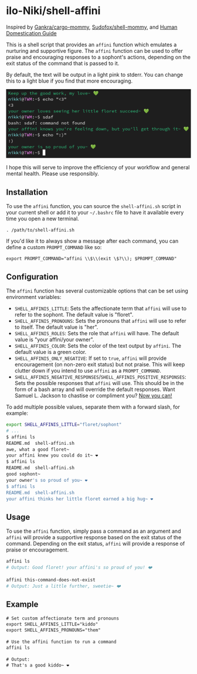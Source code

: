 # ilo-Niki/shell-affini

Inspired by [Gankra/cargo-mommy](https://github.com/Gankra/cargo-mommy), [Sudofox/shell-mommy](https://github.com/sudofox/shell-mommy), and [Human Domestication Guide](https://humandomestication.guide/)

This is a shell script that provides an `affini` function which emulates a nurturing and supportive figure. The `affini` function can be used to offer praise and encouraging responses to a sophont's actions, depending on the exit status of the command that is passed to it.

By default, the text will be output in a light pink to stderr. You can change this to a light blue if you find that more encouraging.

<img src="preview.png" alt="Example" ></a>


I hope this will serve to improve the efficiency of your workflow and general mental health. Please use responsibly.

## Installation

To use the `affini` function, you can source the `shell-affini.sh` script in your current shell or add it to your `~/.bashrc` file to have it available every time you open a new terminal.

```
. /path/to/shell-affini.sh
```

If you'd like it to always show a message after each command, you can define a custom `PROMPT_COMMAND` like so:

```
export PROMPT_COMMAND="affini \\$\\(exit \$?\\); $PROMPT_COMMAND"
```

## Configuration

The `affini` function has several customizable options that can be set using environment variables:

- `SHELL_AFFINIS_LITTLE`: Sets the affectionate term that `affini` will use to refer to the sophont. The default value is "floret".
- `SHELL_AFFINIS_PRONOUNS`: Sets the pronouns that `affini` will use to refer to itself. The default value is "her".
- `SHELL_AFFINIS_ROLES`: Sets the role that `affini` will have. The default value is "your affini/your owner".
- `SHELL_AFFINIS_COLOR`: Sets the color of the text output by `affini`. The default value is a green color.
- `SHELL_AFFINIS_ONLY_NEGATIVE`: If set to `true`, `affini` will provide encouragement (on non-zero exit status) but not praise. This will keep clutter down if you intend to use `affini` as a `PROMPT_COMMAND`.
- `SHELL_AFFINIS_NEGATIVE_RESPONSES`/`SHELL_AFFINIS_POSITIVE_RESPONSES`: Sets the possible responses that `affini` will use. This should be in the form of a bash array and will override the default responses. Want Samuel L. Jackson to chastise or compliment you? [Now you can!](https://github.com/sudofox/shell-mommy/issues/5#issuecomment-1381029744)

To add multiple possible values, separate them with a forward slash, for example:

```sh
export SHELL_AFFINIS_LITTLE="floret/sophont"
# ...
$ affini ls
README.md  shell-affini.sh
awe, what a good floret~
your affini knew you could do it~ ❤️
$ affini ls
README.md  shell-affini.sh
good sophont~
your owner's so proud of you~ ❤️
$ affini ls
README.md  shell-affini.sh
your affini thinks her little floret earned a big hug~ ❤️
```

## Usage

To use the `affini` function, simply pass a command as an argument and `affini` will provide a supportive response based on the exit status of the command. Depending on the exit status, `affini` will provide a response of praise or encouragement.

```sh
affini ls
# Output: Good floret! your affini's so proud of you! ❤️

affini this-command-does-not-exist
# Output: Just a little further, sweetie~ ❤️
```

## Example

```
# Set custom affectionate term and pronouns
export SHELL_AFFINIS_LITTLE="kiddo"
export SHELL_AFFINIS_PRONOUNS="them"

# Use the affini function to run a command
affini ls

# Output:
# That's a good kiddo~ ❤️
```

